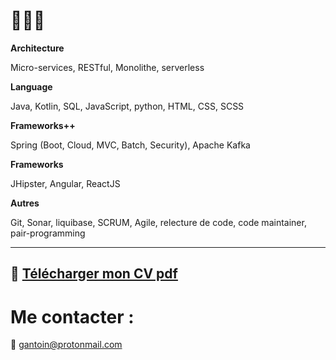 # 👨🏻‍💻

__Architecture__

Micro-services, RESTful, Monolithe, serverless

__Language__

Java, Kotlin, SQL, JavaScript, python, HTML, CSS, SCSS

__Frameworks++__

Spring (Boot, Cloud, MVC, Batch, Security), Apache Kafka

__Frameworks__

JHipster, Angular, ReactJS

__Autres__

Git, Sonar, liquibase, SCRUM, Agile, relecture de code, code maintainer, pair-programming

---

## 📄 [Télécharger mon CV pdf](https://github.com/gantoin/my-resume/raw/master/pdf/cv.pdf)
# Me contacter :

📩 gantoin@protonmail.com

